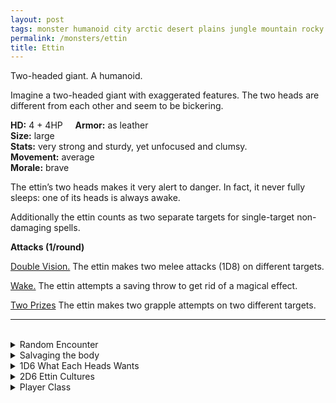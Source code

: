 ```yaml
---
layout: post
tags: monster humanoid city arctic desert plains jungle mountain rocky 
permalink: /monsters/ettin
title: Ettin
---
```


Two-headed giant. A humanoid.

Imagine a two-headed giant with exaggerated features. The two heads are different from each other and seem to be bickering.

**HD:** 4 + 4HP  &nbsp; &nbsp;  **Armor:** as leather <br>
**Size:** large <br>
**Stats:** very strong and sturdy, yet unfocused and clumsy. <br>
**Movement:** average <br>
**Morale:** brave <br>

The ettin’s two heads makes it very alert to danger. In fact, it never fully sleeps: one of its heads is always awake.

Additionally the ettin counts as two separate targets for single-target non-damaging spells.

**Attacks (1/round)**

<ins>Double Vision.</ins> The ettin makes two melee attacks (1D8) on different targets.

<ins>Wake.</ins> The ettin attempts a saving throw to get rid of a magical effect.

<ins>Two Prizes</ins> The ettin makes two grapple attempts on two different targets.
<br>

---

<br> 

<details markdown="1">
<summary>Random Encounter</summary>
1. **Monster:** 1 ettin & 1D6 orcs.
1. **Lair:** A big cave marked with Demogorgon symbols. <br>	&nbsp; OR <br>	**Omen:** Two deep voices arguing.
1. **Spoor:** A carcass flattened by giant bludgeoning and slashing weapons.
1. **Tracks:** A trail of smashed things with giant footprints.
1. **Trace:** Two piles of chewed bones and leather.
1. **Trace:** Orc shrine to Demogorgon.
</details>

<details markdown="1">
<summary>Salvaging the body</summary>

You find the monster's two chained weapons and ... (Roll as many times as the HD of the monster)

1. Body paint.
1. Two human heads sown together.
1. A bag of silver (Valuable)
1. A gourd of grog.
1. An orcish shield.
1. Strange musical instrument with two pipes.
</details>

<details markdown="1">
<summary>1D6 What Each Heads Wants</summary>
1. Smash things.
1. Make friends.
1. Eat things.
1. Be the second coming of Demogorgon.
1. Sing an opera.
1. Kill its other head.  
</details>

<details markdown="1">
<summary>2D6 Ettin Cultures</summary>

Combine the result of both tables to get the broad lines of this humanoid culture in this part of the world.

**Cultures**
1. The ones that live with the orcish horde.
1. The ones that are worshiped and fed by followers of demogorgon.
1. The ones that ask for a toll on the local high road.
1. The ones that are the bodyguards of the local noble.
1. The ones that are pets of the fey.
1. The ones who are actually very intelligent and run a local academy.

**Features**
1. They are orcs “blessed” by demogorgon.
1. They are two people “blessed” by the fey.
1. They are manipulated by a meek creature.
1. They creature marvelous, maddening operatic duets.
1. They crave for human flesh.
1. If they would stop bickering, they would be extremely intelligent.
</details>

<details markdown="1">
<summary>Player Class</summary>
Play as a [Ettin](/class/fighter/ettin)!
</details>

